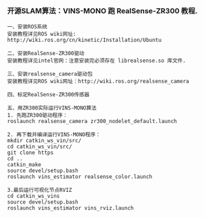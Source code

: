 ### 开源SLAM算法：VINS-MONO 跑 RealSense-ZR300 教程.
    一、安装ROS系统
    安装教程详见ROS wiki网址: http://wiki.ros.org/cn/kinetic/Installation/Ubuntu

    二、安装RealSense-ZR300驱动
    安装教程详见intel官网：注意安装完必须存在 librealsense.so 库文件.

    三、安装realsense_camera驱动包
    安装教程详见ROS wiki网址：http://wiki.ros.org/realsense_camera

    四、标定RealSense-ZR300传感器

    五、用ZR300实际运行VINS-MONO算法
    1. 先跑ZR300驱动程序：
    roslaunch realsense_camera zr300_nodelet_default.launch

    2. 再下载并编译运行VINS-MONO程序：
    mkdir catkin_ws_vin/src/
    cd catkin_ws_vin/src/
    git clone https
    cd ..
    catkin_make
    source devel/setup.bash
    roslaunch vins_estimator realsense_color.launch
	
    3.最后运行可视化节点RVIZ
    cd catkin_ws_vins
    source devel/setup.bash
    roslaunch vins_estimator vins_rviz.launch










	
	
	
	
